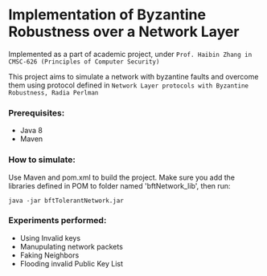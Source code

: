 # Implementation of Byzantine Robustness over a Network Layer

Implemented as a part of academic project, under `Prof. Haibin Zhang in CMSC-626 (Principles of Computer Security)`

This project aims to simulate a network with byzantine faults and overcome them using protocol defined in `Network Layer protocols with Byzantine Robustness, Radia Perlman`

### Prerequisites:
* Java 8
* Maven

### How to simulate: 
Use Maven and pom.xml to build the project. Make sure you add the libraries defined in POM to folder named 'bftNetwork\_lib', then run:

``` java -jar bftTolerantNetwork.jar ```


### Experiments performed:
* Using Invalid keys
* Manupulating network packets
* Faking Neighbors
* Flooding invalid Public Key List

